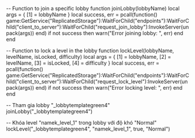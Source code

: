 -- Function to join a specific lobby
function joinLobby(lobbyName)
    local args = {
        [1] = lobbyName
    }
    local success, err = pcall(function()
        game:GetService("ReplicatedStorage"):WaitForChild("endpoints"):WaitForChild("client_to_server"):WaitForChild("request_join_lobby"):InvokeServer(unpack(args))
    end)
    if not success then
        warn("Error joining lobby: ", err)
    end
end

-- Function to lock a level in the lobby
function lockLevel(lobbyName, levelName, isLocked, difficulty)
    local args = {
        [1] = lobbyName,
        [2] = levelName,
        [3] = isLocked,
        [4] = difficulty
    }
    local success, err = pcall(function()
        game:GetService("ReplicatedStorage"):WaitForChild("endpoints"):WaitForChild("client_to_server"):WaitForChild("request_lock_level"):InvokeServer(unpack(args))
    end)
    if not success then
        warn("Error locking level: ", err)
    end
end

-- Tham gia lobby "_lobbytemplategreen4"
joinLobby("_lobbytemplategreen4")

-- Khóa level "namek_level_1" trong lobby với độ khó "Normal"
lockLevel("_lobbytemplategreen4", "namek_level_1", true, "Normal")
